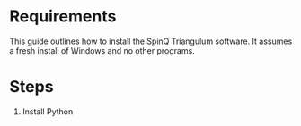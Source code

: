 # Requirements

This guide outlines how to install the SpinQ Triangulum software. It assumes a fresh install of Windows and no other programs.

# Steps

1. Install Python

